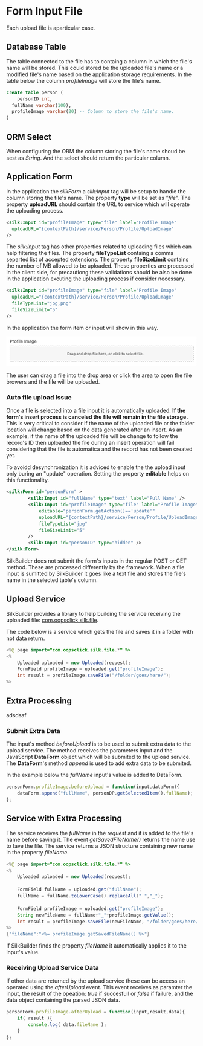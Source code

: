 # Form Input File

Each upload file is aparticular case.

## Database Table

The table connected to the file has to containg a column in which the file's name will be stored. This could stored be the uploaded file's name or a modified file's name based on the application storage requirements. In the table below the column *profileImage* will store the file's name.

```sql
create table person (
	personID int,
  fullName varchar(100),
  profileImage varchar(20) -- Column to store the file's name.
)
```

## ORM Select

When configuring the ORM the column storing the file's name shoud be sest as *String*. And the select should return the particular column.

## Application Form

In the application the *silkForm* a *silk:Input* tag will be setup to handle the column storing the file's name. The property **type** will be set as *"file"*. The property **uploadURL** should contain the URL to service which will operate the uploading process.

```xml
<silk:Input id="profileImage" type="file" label="Profile Image"
  uploadURL="{contextPath}/service/Person/Profile/UploadImage"
/>
```

The *silk:Input* tag has other properties related to uploading files which can help filtering the files. The property **fileTypeList** containg a comma separted list of accepted extensions. The property **fileSizeLimit** contains the number of MB allowed to be uploaded.  These properties are processed in the client side, for precautiong these validations should be also be done in the application excuting the uploading process if consider necessary.

```xml
<silk:Input id="profileImage" type="file" label="Profile Image"
  uploadURL="{contextPath}/service/Person/Profile/UploadImage"
  fileTypeList="jpg,png"
  fileSizeLimit="5"
/>
```

In the application the form item or input will show in this way.

![Form Input File](../.gitbook/assets/form_file_empty.png)

The user can drag a file into the drop area or click the area to open the file browers and the file will be uploaded.

### Auto file upload Issue

Once a file is selected into a file input it is automatically uploaded. **If the form's insert process is canceled the file will remain in the file storage.** This is very critical to consider if the name of the uploaded file or the folder location will change based on the data generated after an insert. As an example, if the name of the uploaded file will be change to follow the record's ID then uploaded the file during an insert operation will fail considering that the file is automatica and the record  has not been created yet.

To avoidd desynchronization it is adviced to enable the the upload input only buring an "update" operation. Setting the property **editable** helps on this functionality.

```xml
<silk:Form id="personForm" >
		<silk:Input id="fullName" type="text" label="Full Name" />
		<silk:Input id="profileImage" type="file" label="Profile Image"
			editable="personForm.getAction()=='update'"
			uploadURL="{contextPath}/service/Person/Profile/UploadImage"
			fileTypeList="jpg"
			fileSizeLimit="5"
		/>
		<silk:Input id="personID" type="hidden" />
</silk:Form>
```

SilkBuilder does not submit the form's inputs in the regular POST or GET method. These are processed differently by the framework. When a file input is sumitted by SilkBuilder it goes like a text file and stores the file's name in the selected table's column.

## Upload Service

SilkBuilder provides a library to help building the service receiving the uploaded file: [com.oopsclick.silk.file](https://silkbuilder.com/javadoc/com/oopsclick/silk/file/package-summary.html). 

The code below is a service which gets the file and saves it in a folder with not data return.

```java
<%@ page import="com.oopsclick.silk.file.*" %>
<%
	Uploaded uploaded = new Uploaded(request);
	FormField profileImage = uploaded.get("profileImage");
	int result = profileImage.saveFile("/folder/goes/here/");
%>
```

## Extra Processing

adsdsaf

### Submit Extra Data

The input's method *beforeUpload* is to be used to submit extra data to the upload service. The method receives the parameters input and the JavaScript **DataForm** object which will be submited to the upload service. The **DataForm**'s method *append* is used to add extra data to be submited.

In the example below the *fullName* input's value is added to DataForm.

```javascript
personForm.profileImage.beforeUpload = function(input,dataForm){
	dataForm.append("fullName", personDP.getSelectedItem().fullName);
};
```
## Service with Extra Processing

The service receives the *fulName* in the *request* and it is added to the file's name before saving it. The event *getSavedFileName()* returns the name use to fave the file. The service returns a JSON structure containing new name in the property *fileName*.

```java
<%@ page import="com.oopsclick.silk.file.*" %>
<%
	Uploaded uploaded = new Uploaded(request);

	FormField fullName = uploaded.get("fullName");
	fullName = fullName.toLowerCase().replaceAll(" ","_");

	FormField profileImage = uploaded.get("profileImage");
	String newFileName = fullName+"_"+profileImage.getValue();
	int result = profileImage.saveFile(newFileName, "/folder/goes/here/");
%>
{"fileName":"<%= profileImage.getSavedFileName() %>"}
```

If SilkBuilder finds the property *fileName* it automatically applies it to the input's value. 

### Receiving Upload Service Data

If other data are returned by the upload service these can be access an operated using the *afterUpload* event. This event receives as paramter the input, the result of the opeation: *true* if succesfull or *false* if failure, and the data object containing the parsed JSON data. 

```javascript
personForm.profileImage.afterUpload = function(input,result,data){
	if( result ){
		console.log( data.fileName );
	}
};
```

